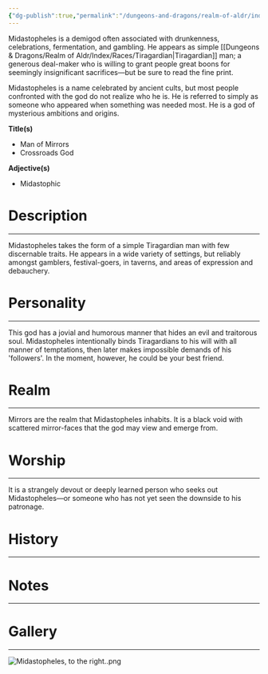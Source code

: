 ```yaml
---
{"dg-publish":true,"permalink":"/dungeons-and-dragons/realm-of-aldr/index/cosmology/demigods/midastopheles/"}
---
```


Midastopheles is a demigod often associated with drunkenness, celebrations, fermentation, and gambling. He appears as simple [[Dungeons & Dragons/Realm of Aldr/Index/Races/Tiragardian\|Tiragardian]] man; a generous deal-maker who is willing to grant people great boons for seemingly insignificant sacrifices—but be sure to read the fine print.

Midastopheles is a name celebrated by ancient cults, but most people confronted with the god do not realize who he is. He is referred to simply as someone who appeared when something was needed most. He is a god of mysterious ambitions and origins.

**Title(s)**
- Man of Mirrors
- Crossroads God

**Adjective(s)**
- Midastophic
# Description
---
Midastopheles takes the form of a simple Tiragardian man with few discernable traits. He appears in a wide variety of settings, but reliably amongst gamblers, festival-goers, in taverns, and areas of expression and debauchery.
# Personality
---
This god has a jovial and humorous manner that hides an evil and traitorous soul. Midastopheles intentionally binds Tiragardians to his will with all manner of temptations, then later makes impossible demands of his 'followers'. In the moment, however, he could be your best friend.
# Realm
---
Mirrors are the realm that Midastopheles inhabits. It is a black void with scattered mirror-faces that the god may view and emerge from.
# Worship
---
It is a strangely devout or deeply learned person who seeks out Midastopheles—or someone who has not yet seen the downside to his patronage.
# History
---
# Notes
---
# Gallery
---
![Midastopheles, to the right..png](/img/user/Attachments/Dungeons%20&%20Dragons%20Attachments/Midastopheles,%20to%20the%20right..png)